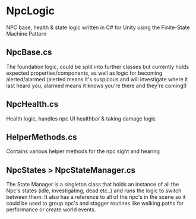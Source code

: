 # NpcLogic
NPC base, health &amp; state logic written in C# for Unity using the Finite-State Machine Pattern

## NpcBase.cs
The foundation logic, could be split into further classes but currently holds expected properties/components, as well as logic for becoming alerted/alarmed 
(alerted means it's suspicous and will investigate where it last heard you, alarmed means it knows you're there and they're coming!)

## NpcHealth.cs
Health logic, handles npc UI healthbar & taking damage logic

## HelperMethods.cs
Contains various helper methods for the npc sight and hearing

## NpcStates > NpcStateManager.cs
The State Manager is a singleton class that holds an instance of all the Npc's states (idle, investigating, dead etc..) and runs the logic to switch between them.
It also has a reference to all of the npc's in the scene so it could be used to group npc's and stagger routines like walking paths for performance or create world events.
